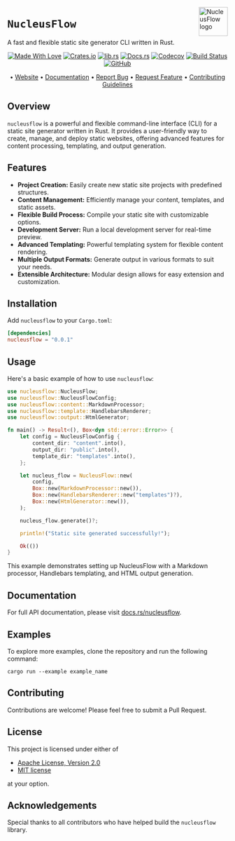 <!-- markdownlint-disable MD033 MD041 -->
<img src="https://kura.pro/nucleusflow/images/logos/nucleusflow.svg"
alt="NucleusFlow logo" height="66" align="right" />
<!-- markdownlint-enable MD033 MD041 -->

# `NucleusFlow`

A fast and flexible static site generator CLI written in Rust.

<!-- markdownlint-disable MD033 MD041 -->
<center>
<!-- markdownlint-enable MD033 MD041 -->

[![Made With Love][made-with-rust]][08] [![Crates.io][crates-badge]][03] [![lib.rs][libs-badge]][01] [![Docs.rs][docs-badge]][04] [![Codecov][codecov-badge]][06] [![Build Status][build-badge]][07] [![GitHub][github-badge]][09]

• [Website][00] • [Documentation][04] • [Report Bug][02] • [Request Feature][02] • [Contributing Guidelines][05]

<!-- markdownlint-disable MD033 MD041 -->
</center>
<!-- markdownlint-enable MD033 MD041 -->

## Overview

`nucleusflow` is a powerful and flexible command-line interface (CLI) for a static site generator written in Rust. It provides a user-friendly way to create, manage, and deploy static websites, offering advanced features for content processing, templating, and output generation.

## Features

- **Project Creation:** Easily create new static site projects with predefined structures.
- **Content Management:** Efficiently manage your content, templates, and static assets.
- **Flexible Build Process:** Compile your static site with customizable options.
- **Development Server:** Run a local development server for real-time preview.
- **Advanced Templating:** Powerful templating system for flexible content rendering.
- **Multiple Output Formats:** Generate output in various formats to suit your needs.
- **Extensible Architecture:** Modular design allows for easy extension and customization.

## Installation

Add `nucleusflow` to your `Cargo.toml`:

```toml
[dependencies]
nucleusflow = "0.0.1"
```

## Usage

Here's a basic example of how to use `nucleusflow`:

```rust
use nucleusflow::NucleusFlow;
use nucleusflow::NucleusFlowConfig;
use nucleusflow::content::MarkdownProcessor;
use nucleusflow::template::HandlebarsRenderer;
use nucleusflow::output::HtmlGenerator;

fn main() -> Result<(), Box<dyn std::error::Error>> {
    let config = NucleusFlowConfig {
        content_dir: "content".into(),
        output_dir: "public".into(),
        template_dir: "templates".into(),
    };

    let nucleus_flow = NucleusFlow::new(
        config,
        Box::new(MarkdownProcessor::new()),
        Box::new(HandlebarsRenderer::new("templates")?),
        Box::new(HtmlGenerator::new()),
    );

    nucleus_flow.generate()?;

    println!("Static site generated successfully!");

    Ok(())
}
```

This example demonstrates setting up NucleusFlow with a Markdown processor, Handlebars templating, and HTML output generation.

## Documentation

For full API documentation, please visit [docs.rs/nucleusflow][04].

## Examples

To explore more examples, clone the repository and run the following command:

```shell
cargo run --example example_name
```

## Contributing

Contributions are welcome! Please feel free to submit a Pull Request.

## License

This project is licensed under either of

- [Apache License, Version 2.0][10]
- [MIT license][11]

at your option.

## Acknowledgements

Special thanks to all contributors who have helped build the `nucleusflow` library.

[00]: https://nucleusflow.com
[01]: https://lib.rs/crates/nucleusflow
[02]: https://github.com/sebastienrousseau/nucleusflow/issues
[03]: https://crates.io/crates/nucleusflow
[04]: https://docs.rs/nucleusflow
[05]: https://github.com/sebastienrousseau/nucleusflow/blob/main/CONTRIBUTING.md
[06]: https://codecov.io/gh/sebastienrousseau/nucleusflow
[07]: https://github.com/sebastienrousseau/nucleusflow/actions?query=branch%3Amain
[08]: https://www.rust-lang.org/
[09]: https://github.com/sebastienrousseau/nucleusflow
[10]: https://www.apache.org/licenses/LICENSE-2.0
[11]: https://opensource.org/licenses/MIT

[build-badge]: https://img.shields.io/github/actions/workflow/status/sebastienrousseau/nucleusflow/release.yml?branch=main&style=for-the-badge&logo=github
[codecov-badge]: https://img.shields.io/codecov/c/github/sebastienrousseau/nucleusflow?style=for-the-badge&token=psbZ8MASWj&logo=codecov
[crates-badge]: https://img.shields.io/crates/v/nucleusflow.svg?style=for-the-badge&color=fc8d62&logo=rust
[docs-badge]: https://img.shields.io/badge/docs.rs-nucleusflow-66c2a5?style=for-the-badge&labelColor=555555&logo=docs.rs
[github-badge]: https://img.shields.io/badge/github-sebastienrousseau/nucleusflow-8da0cb?style=for-the-badge&labelColor=555555&logo=github
[libs-badge]: https://img.shields.io/badge/lib.rs-v0.0.1-orange.svg?style=for-the-badge
[made-with-rust]: https://img.shields.io/badge/rust-f04041?style=for-the-badge&labelColor=c0282d&logo=rust
